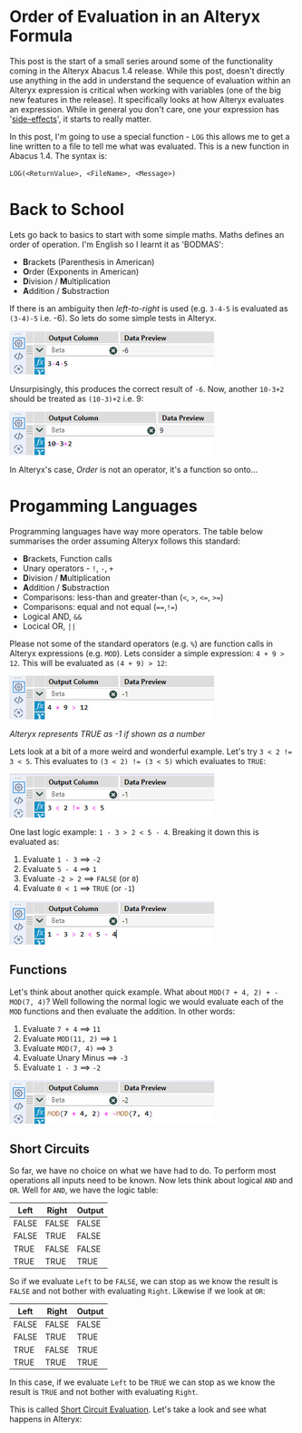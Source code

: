 # Order of Evaluation in an Alteryx Formula

This post is the start of a small series around some of the functionality coming in the Alteryx Abacus 1.4 release. While this post, doesn't directly use anything in the add in understand the sequence of evaluation within an Alteryx expression is critical when working with variables (one of the big new features in the release). It specifically looks at how Alteryx evaluates an expression. While in general you don't care, one your expression has '[side-effects](https://en.wikipedia.org/wiki/Side_effect_(computer_science))', it starts to really matter.

In this post, I'm going to use a special function - `LOG` this allows me to get a line written to a file to tell me what was evaluated. This is a new function in Abacus 1.4. The syntax is:

```none
LOG(<ReturnValue>, <FileName>, <Message>)
```

# Back to School

Lets go back to basics to start with some simple maths. Maths defines an order of operation. I'm English so I learnt it as 'BODMAS':

- **B**rackets (Parenthesis in American)
- **O**rder (Exponents in American)
- **D**ivision / **M**ultiplication
- **A**ddition / **S**ubstraction

If there is an ambiguity then *left-to-right* is used (e.g. `3-4-5` is evaluated as `(3-4)-5` i.e. -6). So lets do some simple tests in Alteryx. 

![Simple Maths 1](assets/order/basic.maths.1.jpg)

Unsurpisingly, this produces the correct result of `-6`. Now, another `10-3+2` should be treated as `(10-3)+2` i.e. 9:

![Simple Maths 2](assets/order/basic.maths.2.jpg)

In Alteryx's case, *Order* is not an operator, it's a function so onto...

# Progamming Languages

Programming languages have way more operators. The table below summarises the order assuming Alteryx follows this standard:

- **B**rackets, Function calls
- Unary operators - `!`, `-`, `+`
- **D**ivision / **M**ultiplication
- **A**ddition / **S**ubstraction
- Comparisons: less-than and greater-than (`<`, `>`, `<=`, `>=`)
- Comparisons: equal and not equal (`==`,`!=`)
- Logical AND, `&&`
- Locical OR, `||`

Please not some of the standard operators (e.g. `%`) are function calls in Alteryx expressions (e.g. `MOD`). Lets consider a simple expression: `4 + 9 > 12`. This will be evaluated as `(4 + 9) > 12`:

![Simple Logic 2](assets/order/logic.case.1.jpg)

*Alteryx represents TRUE as -1 if shown as a number*

Lets look at a bit of a more weird and wonderful example. Let's try `3 < 2 != 3 < 5`. This evaluates to `(3 < 2) != (3 < 5)` which evaluates to `TRUE`:

![Simple Logic 2](assets/order/logic.case.2.jpg)

One last logic example: `1 - 3 > 2 < 5 - 4`. Breaking it down this is evaluated as:

1. Evaluate `1 - 3` ==> `-2`
2. Evaluate `5 - 4` ==> `1`
3. Evaluate `-2 > 2` ==> `FALSE` (or `0`)
4. Evaluate `0 < 1` ==> `TRUE` (or `-1`)

![Simple Logic 3](assets/order/logic.case.3.jpg)

## Functions

Let's think about another quick example. What about `MOD(7 + 4, 2) + -MOD(7, 4)`? Well following the normal logic we would evaluate each of the `MOD` functions and then evaluate the addition. In other words:

1. Evaluate `7 + 4` ==> `11`
2. Evaluate `MOD(11, 2)` ==> `1`
3. Evaluate `MOD(7, 4)` ==> `3`
4. Evaluate Unary Minus ==> `-3`
5. Evaluate `1 - 3` ==> `-2`

![Simple Logic 2](assets/order/mods.jpg)

## Short Circuits

So far, we have no choice on what we have had to do. To perform most operations all inputs need to be known. Now lets think about logical `AND` and `OR`. Well for `AND`, we have the logic table:

|Left|Right|Output|
|---|---|---|
|FALSE|FALSE|FALSE|
|FALSE|TRUE|FALSE|
|TRUE|FALSE|FALSE|
|TRUE|TRUE|TRUE|

So if we evaluate `Left` to be `FALSE`, we can stop as we know the result is `FALSE` and not bother with evaluating `Right`. Likewise if we look at `OR`:

|Left|Right|Output|
|---|---|---|
|FALSE|FALSE|FALSE|
|FALSE|TRUE|TRUE|
|TRUE|FALSE|TRUE|
|TRUE|TRUE|TRUE|

In this case, if we evaluate `Left` to be `TRUE` we can stop as we know the result is `TRUE` and not bother with evaluating `Right`.

This is called [Short Circuit Evaluation](https://en.wikipedia.org/wiki/Short-circuit_evaluation). Let's take a look and see what happens in Alteryx: